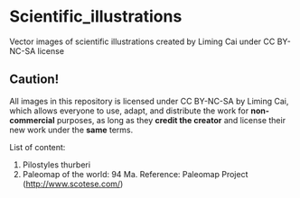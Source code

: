 # Scientific_illustrations
Vector images of scientific illustrations created by Liming Cai under CC BY-NC-SA license

## Caution!
All images in this repository is licensed under CC BY-NC-SA by Liming Cai, which allows everyone to use, adapt, and distribute the work for **non-commercial** purposes, as long as they **credit the creator** and license their new work under the **same** terms.

List of content:

1. Pilostyles thurberi
2. Paleomap of the world: 94 Ma. Reference: Paleomap Project (http://www.scotese.com/)
